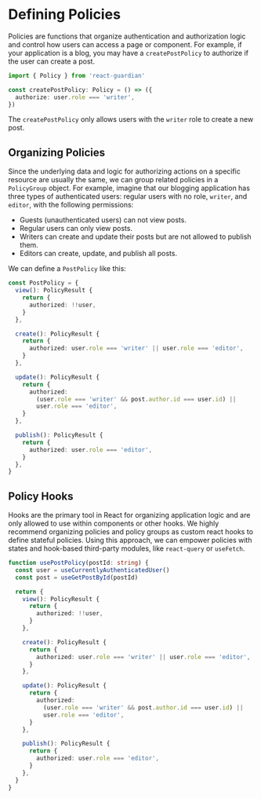 # Defining Policies

Policies are functions that organize authentication and authorization logic and
control how users can access a page or component. For example, if your
application is a blog, you may have a `createPostPolicy` to authorize if the
user can create a post.

```ts
import { Policy } from 'react-guardian'

const createPostPolicy: Policy = () => ({
  authorize: user.role === 'writer',
})
```

The `createPostPolicy` only allows users with the `writer` role to create a new
post.

## Organizing Policies

Since the underlying data and logic for authorizing actions on a specific
resource are usually the same, we can group related policies in a `PolicyGroup`
object. For example, imagine that our blogging application has three types of
authenticated users: regular users with no role, `writer`, and `editor`, with
the following permissions:

- Guests (unauthenticated users) can not view posts.
- Regular users can only view posts.
- Writers can create and update their posts but are not allowed to publish them.
- Editors can create, update, and publish all posts.

We can define a `PostPolicy` like this:

```ts
const PostPolicy = {
  view(): PolicyResult {
    return {
      authorized: !!user,
    }
  },

  create(): PolicyResult {
    return {
      authorized: user.role === 'writer' || user.role === 'editor',
    }
  },

  update(): PolicyResult {
    return {
      authorized:
        (user.role === 'writer' && post.author.id === user.id) ||
        user.role === 'editor',
    }
  },

  publish(): PolicyResult {
    return {
      authorized: user.role === 'editor',
    }
  },
}
```

## Policy Hooks

Hooks are the primary tool in React for organizing application logic and are
only allowed to use within components or other hooks. We highly recommend
organizing policies and policy groups as custom react hooks to define stateful
policies. Using this approach, we can empower policies with states and
hook-based third-party modules, like `react-query` or `useFetch`.

```ts
function usePostPolicy(postId: string) {
  const user = useCurrentlyAuthenticatedUser()
  const post = useGetPostById(postId)

  return {
    view(): PolicyResult {
      return {
        authorized: !!user,
      }
    },

    create(): PolicyResult {
      return {
        authorized: user.role === 'writer' || user.role === 'editor',
      }
    },

    update(): PolicyResult {
      return {
        authorized:
          (user.role === 'writer' && post.author.id === user.id) ||
          user.role === 'editor',
      }
    },

    publish(): PolicyResult {
      return {
        authorized: user.role === 'editor',
      }
    },
  }
}
```
